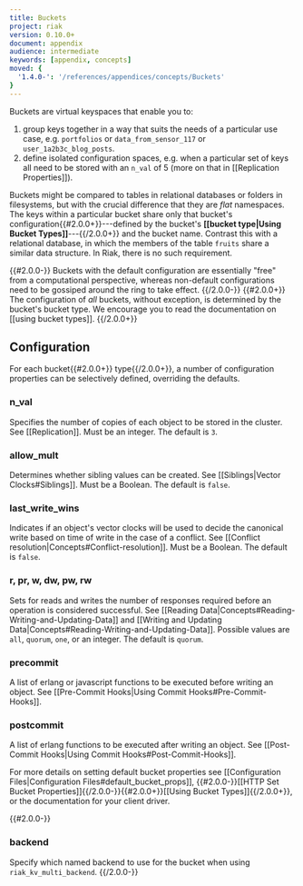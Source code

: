 ```yaml
---
title: Buckets
project: riak
version: 0.10.0+
document: appendix
audience: intermediate
keywords: [appendix, concepts]
moved: {
  '1.4.0-': '/references/appendices/concepts/Buckets'
}
---
```


Buckets are virtual keyspaces that enable you to:

1. group keys together in a way that suits the needs of a particular use case, e.g. `portfolios` or `data_from_sensor_117` or `user_1a2b3c_blog_posts`.
2. define isolated configuration spaces, e.g. when a particular set of keys all need to be stored with an `n_val` of 5 (more on that in [[Replication Properties]]).

Buckets might be compared to tables in relational databases or folders in filesystems, but with the crucial difference that they are _flat_ namespaces. The keys within a particular bucket share only that bucket's configuration{{#2.0.0+}}---defined by the bucket's **[[bucket type|Using Bucket Types]]**---{{/2.0.0+}} and the bucket name. Contrast this with a relational database, in which the members of the table `fruits` share a similar data structure. In Riak, there is no such requirement.

{{#2.0.0-}}
Buckets with the default configuration are essentially "free" from a computational perspective, whereas non-default configurations need to be gossiped around the ring to take effect.
{{/2.0.0-}}
{{#2.0.0+}}
The configuration of _all_ buckets, without exception, is determined by the bucket's bucket type. We encourage you to read the documentation on [[using bucket types]].
{{/2.0.0+}}

## Configuration

For each bucket{{#2.0.0+}} type{{/2.0.0+}}, a number of configuration properties can be selectively defined, overriding the defaults.

### n_val

Specifies the number of copies of each object to be stored in the cluster. See [[Replication]]. Must be an integer. The default is `3`.

### allow_mult

Determines whether sibling values can be created. See [[Siblings|Vector Clocks#Siblings]]. Must be a Boolean. The default is `false`.

### last_write_wins

Indicates if an object's vector clocks will be used to decide the canonical write based on time of write in the case of a conflict. See [[Conflict resolution|Concepts#Conflict-resolution]]. Must be a Boolean. The default is `false`.

### r, pr, w, dw, pw, rw

Sets for reads and writes the number of responses required before an operation is considered successful. See [[Reading Data|Concepts#Reading-Writing-and-Updating-Data]] and [[Writing and Updating Data|Concepts#Reading-Writing-and-Updating-Data]]. Possible values are `all`, `quorum`, `one`, or an integer. The default is `quorum`. 

### precommit

A list of erlang or javascript functions to be executed before writing an
object. See [[Pre-Commit Hooks|Using Commit Hooks#Pre-Commit-Hooks]].

### postcommit

A list of erlang functions to be executed after writing an object. See [[Post-Commit Hooks|Using Commit Hooks#Post-Commit-Hooks]].

For more details on setting default bucket properties see [[Configuration Files|Configuration Files#default_bucket_props]], {{#2.0.0-}}[[HTTP Set Bucket Properties]]{{/2.0.0-}}{{#2.0.0+}}[[Using Bucket Types]]{{/2.0.0+}}, or the documentation for your client driver.

{{#2.0.0-}}
### backend

Specify which named backend to use for the bucket when using `riak_kv_multi_backend`.
{{/2.0.0-}}